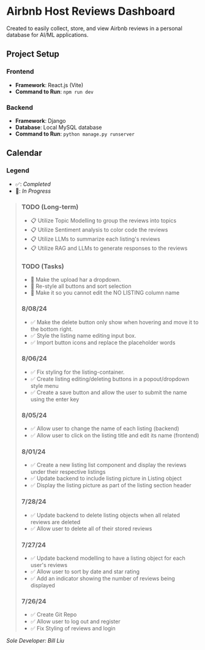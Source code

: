# Airbnb Host Reviews Dashboard

Created to easily collect, store, and view Airbnb reviews in a personal database for AI/ML applications.

## Project Setup

### Frontend

- **Framework**: React.js (Vite)
- **Command to Run**: `npm run dev`

### Backend

- **Framework**: Django
- **Database**: Local MySQL database
- **Command to Run**: `python manage.py runserver`

## Calendar

### Legend

- ✅: _Completed_
- 🚧: _In Progress_

> ### TODO (Long-term)
>
> - 📋 Utilize Topic Modelling to group the reviews into topics
> - 📋 Utilize Sentiment analysis to color code the reviews
> - 📋 Utilize LLMs to summarize each listing's reviews
> - 📋 Utilize RAG and LLMs to generate responses to the reviews
>
> ### TODO (Tasks)
>
> - 🚧 Make the upload har a dropdown.
> - 🚧 Re-style all buttons and sort selection
> - 🚧 Make it so you cannot edit the NO LISTING column name
>
> ### 8/08/24
>
> - ✅ Make the delete button only show when hovering and move it to the bottom right.
> - ✅ Style the listing name editing input box.
> - ✅ Import button icons and replace the placeholder words
>
> ### 8/06/24
>
> - ✅ Fix styling for the listing-container.
> - ✅ Create listing editing/deleting buttons in a popout/dropdown style menu
> - ✅ Create a save button and allow the user to submit the name using the enter key
>
> ### 8/05/24
>
> - ✅ Allow user to change the name of each listing (backend)
> - ✅ Allow user to click on the listing title and edit its name (frontend)
>
> ### 8/01/24
>
> - ✅ Create a new listing list component and display the reviews under their respective listings
> - ✅ Update backend to include listing picture in Listing object
> - ✅ Display the listing picture as part of the listing section header
>
> ### 7/28/24
>
> - ✅ Update backend to delete listing objects when all related reviews are deleted
> - ✅ Allow user to delete all of their stored reviews
>
> ### 7/27/24
>
> - ✅ Update backend modelling to have a listing object for each user's reviews
> - ✅ Allow user to sort by date and star rating
> - ✅ Add an indicator showing the number of reviews being displayed
>
> ### 7/26/24
>
> - ✅ Create Git Repo
> - ✅ Allow user to log out and register
> - ✅ Fix Styling of reviews and login

_Sole Developer: Bill Liu_
